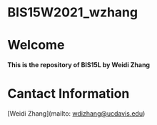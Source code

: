 # BIS15W2021_wzhang

# Welcome

**This is the repository of BIS15L by Weidi Zhang**

# Cantact Information
[Weidi Zhang](mailto: wdizhang@ucdavis.edu)
